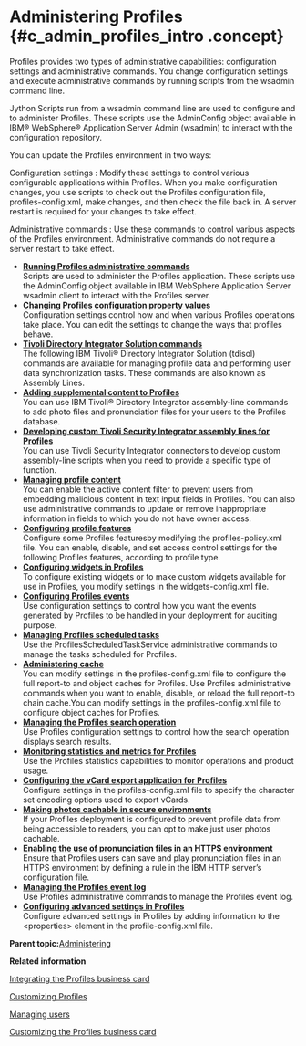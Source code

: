 # Administering Profiles {#c_admin_profiles_intro .concept}

Profiles provides two types of administrative capabilities: configuration settings and administrative commands. You change configuration settings and execute administrative commands by running scripts from the wsadmin command line.

Jython Scripts run from a wsadmin command line are used to configure and to administer Profiles. These scripts use the AdminConfig object available in IBM® WebSphere® Application Server Admin \(wsadmin\) to interact with the configuration repository.

You can update the Profiles environment in two ways:

Configuration settings
:   Modify these settings to control various configurable applications within Profiles. When you make configuration changes, you use scripts to check out the Profiles configuration file, profiles-config.xml, make changes, and then check the file back in. A server restart is required for your changes to take effect.

Administrative commands
:   Use these commands to control various aspects of the Profiles environment. Administrative commands do not require a server restart to take effect.

-   **[Running Profiles administrative commands](../admin/t_admin_profiles_changing_admin.md)**  
Scripts are used to administer the Profiles application. These scripts use the AdminConfig object available in IBM WebSphere Application Server wsadmin client to interact with the Profiles server.
-   **[Changing Profiles configuration property values](../admin/t_admin_profiles_changing_config.md)**  
Configuration settings control how and when various Profiles operations take place. You can edit the settings to change the ways that profiles behave.
-   **[Tivoli Directory Integrator Solution commands](../admin/r_admin_profiles_tdi_commands.md)**  
The following IBM Tivoli® Directory Integrator Solution \(tdisol\) commands are available for managing profile data and performing user data synchronization tasks. These commands are also known as Assembly Lines.
-   **[Adding supplemental content to Profiles](../admin/c_admin_profiles_add_content.md)**  
You can use IBM Tivoli® Directory Integrator assembly-line commands to add photo files and pronunciation files for your users to the Profiles database.
-   **[Developing custom Tivoli Security Integrator assembly lines for Profiles](../admin/c_admin_profiles_develop_custom_tdi_scripts.md)**  
You can use Tivoli Security Integrator connectors to develop custom assembly-line scripts when you need to provide a specific type of function.
-   **[Managing profile content](../admin/c_admin_profiles_control_content.md)**  
You can enable the active content filter to prevent users from embedding malicious content in text input fields in Profiles. You can also use administrative commands to update or remove inappropriate information in fields to which you do not have owner access.
-   **[Configuring profile features](../admin/c_admin_profiles_configurable_features.md)**  
Configure some Profiles featuresby modifying the profiles-policy.xml file. You can enable, disable, and set access control settings for the following Profiles features, according to profile type.
-   **[Configuring widgets in Profiles](../admin/c_admin_profiles_configure_widgets.md)**  
To configure existing widgets or to make custom widgets available for use in Profiles, you modify settings in the widgets-config.xml file.
-   **[Configuring Profiles events](../admin/t_admin_profiles_configure_events.md)**  
Use configuration settings to control how you want the events generated by Profiles to be handled in your deployment for auditing purpose.
-   **[Managing Profiles scheduled tasks](../admin/t_admin_profiles_manage_scheduled_tasks.md)**  
Use the ProfilesScheduledTaskService administrative commands to manage the tasks scheduled for Profiles.
-   **[Administering cache](../admin/c_admin_profiles_cache.md)**  
You can modify settings in the profiles-config.xml file to configure the full report-to and object caches for Profiles. Use Profiles administrative commands when you want to enable, disable, or reload the full report-to chain cache.You can modify settings in the profiles-config.xml file to configure object caches for Profiles.
-   **[Managing the Profiles search operation](../admin/t_admin_profiles_search.md)**  
Use Profiles configuration settings to control how the search operation displays search results.
-   **[Monitoring statistics and metrics for Profiles](../admin/c_admin_profiles_stats.md)**  
Use the Profiles statistics capabilities to monitor operations and product usage.
-   **[Configuring the vCard export application for Profiles](../admin/t_admin_profiles_config_vcard_export.md)**  
Configure settings in the profiles-config.xml file to specify the character set encoding options used to export vCards.
-   **[Making photos cachable in secure environments](../admin/t_admin_profiles_make_photos_viewable.md)**  
If your Profiles deployment is configured to prevent profile data from being accessible to readers, you can opt to make just user photos cachable.
-   **[Enabling the use of pronunciation files in an HTTPS environment](../admin/t_admin_profiles_enable_pronunciation.md)**  
Ensure that Profiles users can save and play pronunciation files in an HTTPS environment by defining a rule in the IBM HTTP server’s configuration file.
-   **[Managing the Profiles event log](../admin/t_admin_profiles_manage_event_log.md)**  
Use Profiles administrative commands to manage the Profiles event log.
-   **[Configuring advanced settings in Profiles](../admin/c_admin_profiles_config_adv_settings.md)**  
Configure advanced settings in Profiles by adding information to the <properties\> element in the profile-config.xml file.

**Parent topic:**[Administering](../admin/c_lc_admin_overview.md)

**Related information**  


[Integrating the Profiles business card](../customize/t_admin_profiles_include_biz_card.md)

[Customizing Profiles](../customize/c_admin_profiles_customizing.md)

[Managing users](../admin/c_admin_common_user_life_cycle_over.md)

[Customizing the Profiles business card](../customize/c_admin_profiles_customize_biz_card_links.md)

